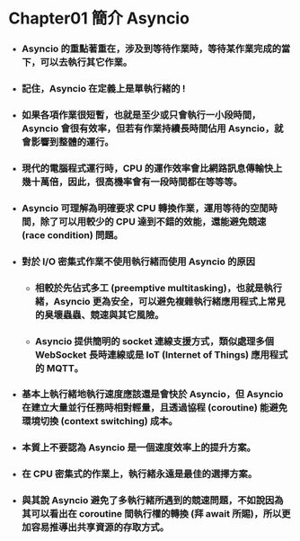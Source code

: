 Chapter01 簡介 Asyncio
=====
* ### Asyncio 的重點著重在，涉及到等待作業時，等待某作業完成的當下，可以去執行其它作業。
* ### 記住，Asyncio 在定義上是單執行緒的 !
* ### 如果各項作業很短暫，也就是至少或只會執行一小段時間，Asyncio 會很有效率，但若有作業持續長時間佔用 Asyncio，就會影響到整體的運行。
* ### 現代的電腦程式運行時，CPU 的運作效率會比網路訊息傳輸快上幾十萬倍，因此，很高機率會有一段時間都在等等等。
* ### Asyncio 可理解為明確要求 CPU 轉換作業，運用等待的空閒時間，除了可以用較少的 CPU 達到不錯的效能，還能避免競速 (race condition) 問題。
* ### 對於 I/O 密集式作業不使用執行緒而使用 Asyncio 的原因
    * ### 相較於先佔式多工 (preemptive multitasking)，也就是執行緒，Asyncio 更為安全，可以避免複雜執行緒應用程式上常見的臭壞蟲蟲、競速與其它風險。
    * ### Asyncio 提供簡明的 socket 連線支援方式，類似處理多個 WebSocket 長時連線或是 IoT (Internet of Things) 應用程式的 MQTT。
* ### 基本上執行緒地執行速度應該還是會快於 Asyncio，但 Asyncio 在建立大量並行任務時相對輕量，且透過協程 (coroutine) 能避免環境切換 (context switching) 成本。
* ### 本質上不要認為 Asyncio 是一個速度效率上的提升方案。
* ### 在 CPU 密集式的作業上，執行緒永遠是最佳的選擇方案。
* ### 與其說 Asyncio 避免了多執行緒所遇到的競速問題，不如說因為其可以看出在 coroutine 間執行權的轉換 (拜 await 所賜)，所以更加容易推導出共享資源的存取方式。
<br />
